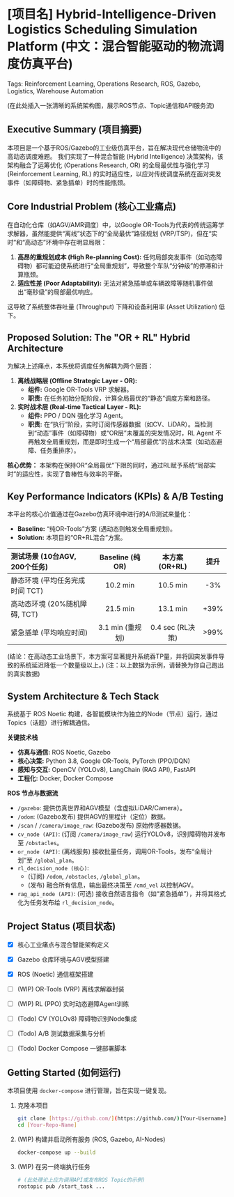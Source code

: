 # [项目名] Hybrid-Intelligence-Driven Logistics Scheduling Simulation Platform (中文：混合智能驱动的物流调度仿真平台)
Tags: Reinforcement Learning, Operations Research, ROS, Gazebo, Logistics, Warehouse Automation

(在此处插入一张清晰的系统架构图，展示ROS节点、Topic通信和API服务流)

## Executive Summary (项目摘要)

本项目是一个基于ROS/Gazebo的工业级仿真平台，旨在解决现代仓储物流中的高动态调度难题。
我们实现了一种混合智能 (Hybrid Intelligence) 决策架构，该架构融合了运筹优化 (Operations Research, OR) 的全局最优性与强化学习 (Reinforcement Learning, RL) 的实时适应性，以应对传统调度系统在面对突发事件（如障碍物、紧急插单）时的性能瓶颈。

## Core Industrial Problem (核心工业痛点)

在自动化仓库（如AGV/AMR调度）中，以Google OR-Tools为代表的传统运筹学求解器，虽然能提供“离线”状态下的“全局最优”路径规划 (VRP/TSP)，但在“实时”和“高动态”环境中存在明显局限：

1.  **高昂的重规划成本 (High Re-planning Cost):** 任何局部突发事件（如动态障碍物）都可能迫使系统进行“全局重规划”，导致整个车队“分钟级”的停滞和计算瓶颈。
2.  **适应性差 (Poor Adaptability):** 无法对紧急插单或车辆故障等随机事件做出“毫秒级”的局部最优响应。

这导致了系统整体吞吐量 (Throughput) 下降和设备利用率 (Asset Utilization) 低下。

## Proposed Solution: The "OR + RL" Hybrid Architecture

为解决上述痛点，本系统将调度任务解耦为两个层面：

1.  **离线战略层 (Offline Strategic Layer - OR):**
    * **组件:** Google OR-Tools VRP 求解器。
    * **职责:** 在任务初始分配阶段，计算全局最优的“静态”调度方案和路径。
2.  **实时战术层 (Real-time Tactical Layer - RL):**
    * **组件:** PPO / DQN 强化学习 Agent。
    * **职责:** 在“执行”阶段，实时订阅传感器数据（如CV、LiDAR）。当检测到“动态”事件（如障碍物）或“OR层”未覆盖的突发情况时，RL Agent 不再触发全局重规划，而是即时生成一个“局部最优”的战术决策（如动态避障、任务重排序）。

**核心优势：** 本架构在保持OR“全局最优”下限的同时，通过RL赋予系统“局部实时”的适应性，实现了鲁棒性与效率的平衡。

## Key Performance Indicators (KPIs) & A/B Testing

本平台的核心价值通过在Gazebo仿真环境中进行的A/B测试来量化：

* **Baseline:** “纯OR-Tools”方案 (遇动态则触发全局重规划)。
* **Solution:** 本项目的“OR+RL混合”方案。

| 测试场景 (10台AGV, 200个任务) | Baseline (纯OR) | 本方案 (OR+RL) | 提升 |
| :--- | :---: | :---: | :---: |
| 静态环境 (平均任务完成时间 TCT) | 10.2 min | 10.5 min | -3% |
| 高动态环境 (20%随机障碍, TCT) | 21.5 min | 13.1 min | +39% |
| 紧急插单 (平均响应时间) | 3.1 min (重规划) | 0.4 sec (RL决策) | >99% |

(结论：在高动态工业场景下，本方案可显著提升系统吞TP量，并将因突发事件导致的系统延迟降低一个数量级以上。)
(注：以上数据为示例，请替换为你自己跑出的真实数据)

## System Architecture & Tech Stack

系统基于 ROS Noetic 构建，各智能模块作为独立的Node（节点）运行，通过Topics（话题）进行解耦通信。

**关键技术栈**

* **仿真与通信:** ROS Noetic, Gazebo
* **核心决策:** Python 3.8, Google OR-Tools, PyTorch (PPO/DQN)
* **感知与交互:** OpenCV (YOLOv8), LangChain (RAG API), FastAPI
* **工程化:** Docker, Docker Compose

**ROS 节点与数据流**

* `/gazebo`: 提供仿真世界和AGV模型（含虚拟LiDAR/Camera）。
* `/odom`: (Gazebo发布) 提供AGV的里程计（定位）数据。
* `/scan` / `/camera/image_raw`: (Gazebo发布) 原始传感器数据。
* `cv_node (API)`: (订阅 `/camera/image_raw`) 运行YOLOv8，识别障碍物并发布至 `/obstacles`。
* `or_node (API)`: (离线服务) 接收批量任务，调用OR-Tools，发布“全局计划”至 `/global_plan`。
* `rl_decision_node (核心)`:
    * (订阅) `/odom`, `/obstacles`, `/global_plan`。
    * (发布) 融合所有信息，输出最终决策至 `/cmd_vel` 以控制AGV。
* `rag_api_node (API)`: (可选) 接收自然语言指令（如“紧急插单”），并将其格式化为任务发布给 `rl_decision_node`。

## Project Status (项目状态)

* [x] 核心工业痛点与混合智能架构定义
* [x] Gazebo 仓库环境与AGV模型搭建
* [x] ROS (Noetic) 通信框架搭建
* [ ] (WIP) OR-Tools (VRP) 离线求解器封装
* [ ] (WIP) RL (PPO) 实时动态避障Agent训练
* [ ] (Todo) CV (YOLOv8) 障碍物识别Node集成
* [ ] (Todo) A/B 测试数据采集与分析
* [ ] (Todo) Docker Compose 一键部署脚本


## Getting Started (如何运行)

本项目使用 `docker-compose` 进行管理，旨在实现一键复现。

1.  克隆本项目
    ```bash
    git clone [https://github.com/](https://github.com/)[Your-Username]/[Your-Repo-Name].git
    cd [Your-Repo-Name]
    ```
2.  (WIP) 构建并启动所有服务 (ROS, Gazebo, AI-Nodes)
    ```bash
    docker-compose up --build
    ```
3.  (WIP) 在另一终端执行任务
    ```bash
    # (此处理论上应为调用API或发布ROS Topic的示例)
    rostopic pub /start_task ...
    ```
